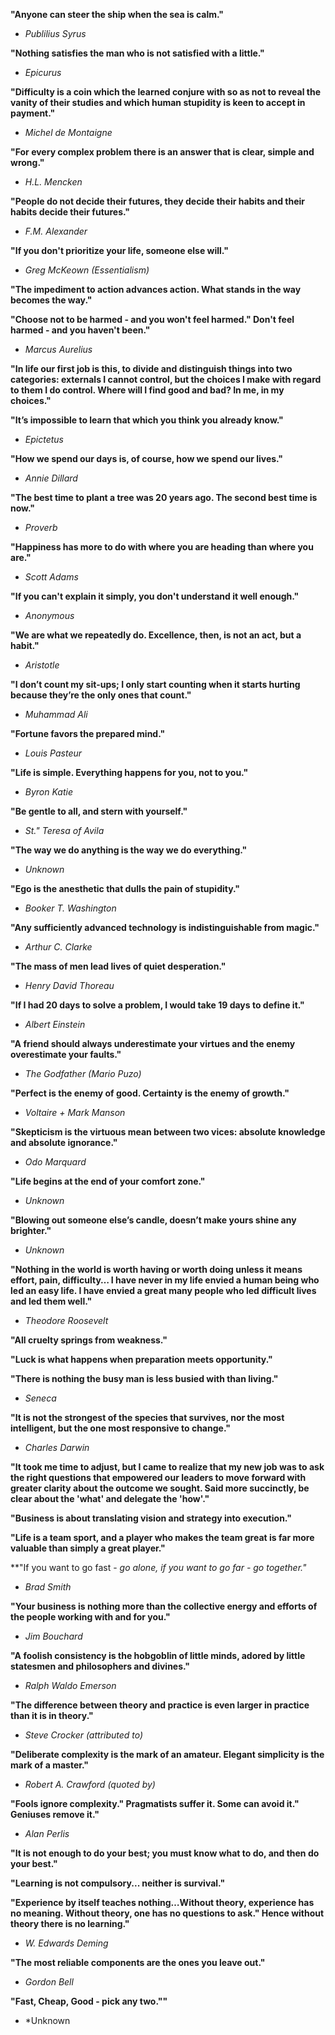 **"Anyone can steer the ship when the sea is calm."**
- *Publilius Syrus*


**"Nothing satisfies the man who is not satisfied with a little."**
- *Epicurus*


**"Difficulty is a coin which the learned conjure with so as not to reveal the vanity of their studies and which human stupidity is keen to accept in payment."**
- *Michel de Montaigne*


**"For every complex problem there is an answer that is clear, simple and wrong."**
- *H.L. Mencken*


**"People do not decide their futures, they decide their habits and their habits decide their futures."**
- *F.M. Alexander*


**"If you don't prioritize your life, someone else will."**
- *Greg McKeown (Essentialism)*


**"The impediment to action advances action. What stands in the way becomes the way."**


**"Choose not to be harmed - and you won't feel harmed." Don't feel harmed - and you haven't been."**
- *Marcus Aurelius*


**"In life our first job is this, to divide and distinguish things into two categories: externals I cannot control, but the choices I make with regard to them I do control. Where will I find good and bad? In me, in my choices."**


**"It’s impossible to learn that which you think you already know."**
- *Epictetus*


**"How we spend our days is, of course, how we spend our lives."**
- *Annie Dillard*


**"The best time to plant a tree was 20 years ago. The second best time is now."**
- *Proverb*


**"Happiness has more to do with where you are heading than where you are."**
- *Scott Adams*


**"If you can't explain it simply, you don't understand it well enough."**
- *Anonymous*


**"We are what we repeatedly do. Excellence, then, is not an act, but a habit."**
- *Aristotle*


**"I don’t count my sit-ups; I only start counting when it starts hurting because they’re the only ones that count."**
- *Muhammad Ali*


**"Fortune favors the prepared mind."**
- *Louis Pasteur*


**"Life is simple. Everything happens for you, not to you."**
- *Byron Katie*


**"Be gentle to all, and stern with yourself."**
- *St." Teresa of Avila*


**"The way we do anything is the way we do everything."**
- *Unknown*


**"Ego is the anesthetic that dulls the pain of stupidity."**
- *Booker T. Washington*


**"Any sufficiently advanced technology is indistinguishable from magic."**
- *Arthur C. Clarke*


**"The mass of men lead lives of quiet desperation."**
- *Henry David Thoreau*


**"If I had 20 days to solve a problem, I would take 19 days to define it."**
- *Albert Einstein*


**"A friend should always underestimate your virtues and the enemy overestimate your faults."**
- *The Godfather (Mario Puzo)*


**"Perfect is the enemy of good. Certainty is the enemy of growth."**
- *Voltaire + Mark Manson*


**"Skepticism is the virtuous mean between two vices: absolute knowledge and absolute ignorance."**
- *Odo Marquard*


**"Life begins at the end of your comfort zone."**
- *Unknown*


**"Blowing out someone else’s candle, doesn’t make yours shine any brighter."**
- *Unknown*


**"Nothing in the world is worth having or worth doing unless it means effort, pain, difficulty… I have never in my life envied a human being who led an easy life. I have envied a great many people who led difficult lives and led them well."**
- *Theodore Roosevelt*


**"All cruelty springs from weakness."**  

**"Luck is what happens when preparation meets opportunity."**  

**"There is nothing the busy man is less busied with than living."**  
- *Seneca*


**"It is not the strongest of the species that survives, nor the most intelligent, but the one most responsive to change."**
- *Charles Darwin*


**"It took me time to adjust, but I came to realize that my new job was to ask the right questions that empowered our leaders to move forward with greater clarity about the outcome we sought. Said more succinctly, be clear about the 'what' and delegate the 'how'."**  

**"Business is about translating vision and strategy into execution."**  

**"Life is a team sport, and a player who makes the team great is far more valuable than simply a great player."**  

**"If you want to go fast - *go alone, if you want to go far - *go together."**  
- *Brad Smith*


**"Your business is nothing more than the collective energy and efforts of the people working with and for you."**
- *Jim Bouchard*


**"A foolish consistency is the hobgoblin of little minds, adored by little statesmen and philosophers and divines."**
- *Ralph Waldo Emerson*


**"The difference between theory and practice is even larger in practice than it is in theory."**
- *Steve Crocker (attributed to)*


**"Deliberate complexity is the mark of an amateur. Elegant simplicity is the mark of a master."**
- *Robert A. Crawford (quoted by)*


**"Fools ignore complexity." Pragmatists suffer it. Some can avoid it." Geniuses remove it."**
- *Alan Perlis*


**"It is not enough to do your best; you must know what to do, and then do your best."**  

**"Learning is not compulsory... neither is survival."**  

**"Experience by itself teaches nothing…Without theory, experience has no meaning. Without theory, one has no questions to ask." Hence without theory there is no learning."**  
- *W. Edwards Deming*


**"The most reliable components are the ones you leave out."**
- *Gordon Bell*


**"Fast, Cheap, Good - pick any two.""** 
- *Unknown